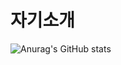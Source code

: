 # 자기소개
![Anurag's GitHub stats](https://github-readme-stats.vercel.app/api?username=mungjimangji&show_icons=true&theme=radical)

